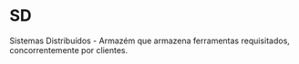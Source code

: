 # SD
Sistemas Distribuídos - Armazém que armazena ferramentas requisitados, concorrentemente por clientes.


